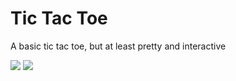 # Tic Tac Toe

A basic tic tac toe, but at least pretty and interactive

![](https://i.imgur.com/OuKVPfJ.png)
![](https://i.imgur.com/7jKAzXU.png)
